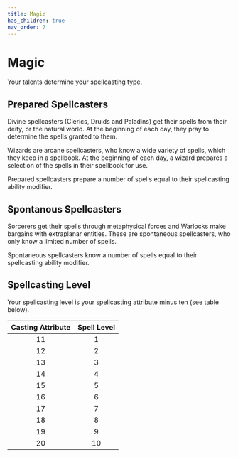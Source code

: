 ```yaml
---
title: Magic
has_children: true
nav_order: 7
---
```


# Magic
Your talents determine your spellcasting type.

## Prepared Spellcasters
Divine spellcasters (Clerics, Druids and Paladins) get their spells from their deity, or the natural world. At the beginning of each day, they pray to determine the spells granted to them.

Wizards are arcane spellcasters, who know a wide variety of spells, which they keep in a spellbook. At the beginning of each day, a wizard prepares a selection of the spells in their spellbook for use.

Prepared spellcasters prepare a number of spells equal to their spellcasting ability modifier.

## Spontanous Spellcasters
Sorcerers get their spells through metaphysical forces and Warlocks make bargains with extraplanar entities. These are spontaneous spellcasters, who only know a limited number of spells.

Spontaneous spellcasters know a number of spells equal to their spellcasting ability modifier.

## Spellcasting Level
Your spellcasting level is your spellcasting attribute minus ten (see table below).

| Casting Attribute | Spell Level |
|:-----------------:|:-----------:|
| 11 | 1 |
| 12 | 2 |
| 13 | 3 |
| 14 | 4 |
| 15 | 5 |
| 16 | 6 |
| 17 | 7 |
| 18 | 8 |
| 19 | 9 |
| 20 | 10 |
